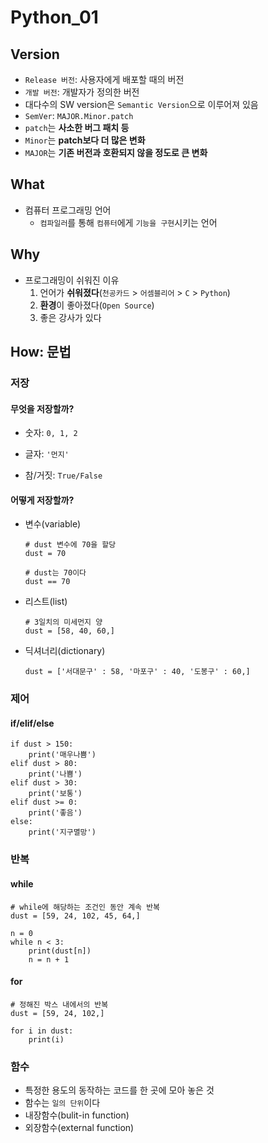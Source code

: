 # Python_01
## Version

-   `Release 버전`: 사용자에게 배포할 때의 버전
-   `개발 버전`: 개발자가 정의한 버전
-   대다수의 SW version은 `Semantic Version`으로 이루어져 있음
-   `SemVer`: `MAJOR.Minor.patch`
-   `patch`는 **사소한 버그 패치 등**
-   `Minor`는 **patch보다 더 많은 변화**
-   `MAJOR`는 **기존 버전과 호환되지 않을 정도로 큰 변화**



## What

-   컴퓨터 프로그래밍 언어
    -   `컴파일러`를 통해 `컴퓨터`에게 `기능을 구현`시키는 언어
    
    

## Why

-   프로그래밍이 쉬워진 이유
    1.   언어가 **쉬워졌다**(`천공카드` > `어셈블리어` > `C` > `Python`)
    2.   **환경**이 좋아졌다(`Open Source`)
    3.   좋은 강사가 있다
    
    

## How: 문법

### 저장

#### 무엇을 저장할까?

-   숫자: `0, 1, 2`

-   글자: `'먼지'`

-   참/거짓: `True/False`

#### 어떻게 저장할까?
-   변수(variable)

    ```
    # dust 변수에 70을 할당
    dust = 70
    
    # dust는 70이다
    dust == 70
    ```

-   리스트(list)

    ```
    # 3일치의 미세먼지 양
    dust = [58, 40, 60,]
    ```

-   딕셔너리(dictionary)

    ```
    dust = ['서대문구' : 58, '마포구' : 40, '도봉구' : 60,]
    ```

    

### 제어

#### if/elif/else

```
if dust > 150:
	print('매우나쁨')
elif dust > 80:
	print('나쁨')
elif dust > 30:
	print('보통')
elif dust >= 0:
	print('좋음')
else:
	print('지구멸망')
```



### 반복

#### while

```
# while에 해당하는 조건인 동안 계속 반복
dust = [59, 24, 102, 45, 64,]

n = 0
while n < 3:
	print(dust[n])
	n = n + 1
```

#### for

```
# 정해진 박스 내에서의 반복
dust = [59, 24, 102,]

for i in dust:
	print(i)
```



### 함수

-   특정한 용도의 동작하는 코드를 한 곳에 모아 놓은 것
-   함수는 `일의 단위`이다
- 내장함수(bulit-in function)
- 외장함수(external function)
